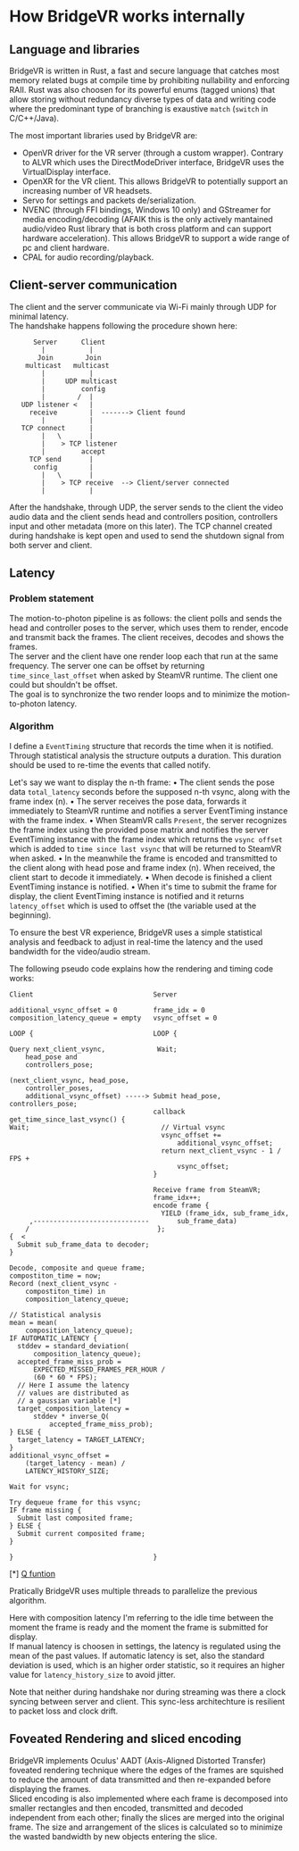 # How BridgeVR works internally

## Language and libraries

BridgeVR is written in Rust, a fast and secure language that catches most memory related bugs at compile time by prohibiting nullability and enforcing RAII. Rust was also choosen for its powerful enums (tagged unions) that allow storing without redundancy diverse types of data and writing code where the predominant type of branching is exaustive `match` (`switch` in C/C++/Java).  

The most important libraries used by BridgeVR are:

* OpenVR driver for the VR server (through a custom wrapper). Contrary to ALVR which uses the DirectModeDriver interface, BridgeVR uses the VirtualDisplay interface.
* OpenXR for the VR client. This allows BridgeVR to potentially support an increasing number of VR headsets.
* Servo for settings and packets de/serialization.
* NVENC (through FFI bindings, Windows 10 only) and GStreamer for media encoding/decoding (AFAIK this is the only actively mantained audio/video Rust library that is both cross platform and can support hardware acceleration). This allows BridgeVR to support a wide range of pc and client hardware.
* CPAL for audio recording/playback.

## Client-server communication

The client and the server communicate via Wi-Fi mainly through UDP for minimal latency.  
The handshake happens following the procedure shown here:  

```handshake
      Server      Client
        |           |
       Join        Join
    multicast   multicast
        |           |
        |     UDP multicast
        |         config
        |        /  |
   UDP listener <   |
     receive        |  -------> Client found
        |           |
   TCP connect      |
        |   \       |
        |    > TCP listener
        |         accept
     TCP send       |
      config        |
        |   \       |
        |    > TCP receive  --> Client/server connected
        |           |
```

After the handshake, through UDP, the server sends to the client the video audio data and the client sends head and controllers position, controllers input and other metadata (more on this later). The TCP channel created during handshake is kept open and used to send the shutdown signal from both server and client.  

## Latency

### Problem statement

The motion-to-photon pipeline is as follows: the client polls and sends the head and controller poses to the server, which uses them to render, encode and transmit back the frames. The client receives, decodes and shows the frames.  
The server and the client have one render loop each that run at the same frequency. The server one can be offset by returning `time_since_last_offset` when asked by SteamVR runtime. The client one could but shouldn't be offset.  
The goal is to synchronize the two render loops and to minimize the motion-to-photon latency.

### Algorithm

I define a `EventTiming` structure that records the time when it is notified. Through statistical analysis the structure outputs a duration. This duration should be used to re-time the events that called notify.

Let's say we want to display the n-th frame:
• The client sends the pose data `total_latency` seconds before the supposed n-th vsync, along with the frame index (n).
• The server receives the pose data, forwards it immediately to SteamVR runtime and notifies a server EventTiming instance with the frame index.
• When SteamVR calls `Present`, the server recognizes the frame index using the provided pose matrix and notifies the server EventTiming instance with the frame index which returns the `vsync offset` which is added to `time since last vsync` that will be returned to SteamVR when asked.
• In the meanwhile the frame is encoded and transmitted to the client along with head pose and frame index (n). When received, the client start to decode it immediately.
• When decode is finished a client EventTiming instance is notified.
• When it's time to submit the frame for display, the client EventTiming instance is notified and it returns `latency_offset` which is used to offset the (the variable used at the beginning).



To ensure the best VR experience, BridgeVR uses a simple statistical analysis and feedback to adjust in real-time the latency and the used bandwidth for the video/audio stream.

The following pseudo code explains how the rendering and timing code works:  

```timing
Client                              Server

additional_vsync_offset = 0         frame_idx = 0
composition_latency_queue = empty   vsync_offset = 0

LOOP {                              LOOP {

Query next_client_vsync,             Wait;
    head_pose and
    controllers_pose;

(next_client_vsync, head_pose,
    controller_poses,
    additional_vsync_offset) -----> Submit head_pose, controllers_pose;
                                    callback get_time_since_last_vsync() {
Wait;                                 // Virtual vsync
                                      vsync_offset +=
                                          additional_vsync_offset;
                                      return next_client_vsync - 1 / FPS +
                                          vsync_offset;
                                    }

                                    Receive frame from SteamVR;
                                    frame_idx++;
                                    encode frame {
                                      YIELD (frame_idx, sub_frame_idx,
     ,-----------------------------       sub_frame_data)
    /                                };
{  <
  Submit sub_frame_data to decoder;
}

Decode, composite and queue frame;
compostiton_time = now;
Record (next_client_vsync -
    compostiton_time) in
    composition_latency_queue;

// Statistical analysis
mean = mean(
    composition_latency_queue);
IF AUTOMATIC_LATENCY {
  stddev = standard_deviation(
      composition_latency_queue);
  accepted_frame_miss_prob =
      EXPECTED_MISSED_FRAMES_PER_HOUR /
      (60 * 60 * FPS);
  // Here I assume the latency
  // values are distributed as
  // a gaussian variable [*]
  target_composition_latency =
      stddev * inverse_Q(
          accepted_frame_miss_prob);
} ELSE {
  target_latency = TARGET_LATENCY;
}
additional_vsync_offset =
    (target_latency - mean) /
    LATENCY_HISTORY_SIZE;

Wait for vsync;

Try dequeue frame for this vsync;
IF frame missing {
  Submit last composited frame;
} ELSE {
  Submit current composited frame;
}

}                                   }
```

[*] [Q funtion](https://en.wikipedia.org/wiki/Q-function)

Pratically BridgeVR uses multiple threads to parallelize the previous algorithm.

Here with composition latency I'm referring to the idle time between the moment the frame is ready and the moment the frame is submitted for display.  
If manual latency is choosen in settings, the latency is regulated using the mean of the past values. If automatic latency is set, also the standard deviation is used, which is an higher order statistic, so it requires an higher value for `latency_history_size` to avoid jitter.

Note that neither during handshake nor during streaming was there a clock syncing between server and client. This sync-less architechture is resilient to packet loss and clock drift.

## Foveated Rendering and sliced encoding

BridgeVR implements Oculus' AADT (Axis-Aligned Distorted Transfer) foveated rendering technique where the edges of the frames are squished to reduce the amount of data transmitted and then re-expanded before displaying the frames.  
Sliced encoding is also implemented where each frame is decomposed into smaller rectangles and then encoded, transmitted and decoded independent from each other; finally the slices are merged into the original frame. The size and arrangement of the slices is calculated so to minimize the wasted bandwidth by new objects entering the slice.
